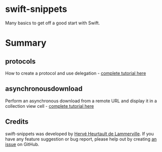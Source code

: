 # swift-snippets

Many basics to get off a good start with Swift.

# Summary

## protocols

How to create a protocol and use delegation - [complete tutorial here](http://nscurious.com/?p=44)

## asynchronousdownload

Perform an asynchronous download from a remote URL and display it in a collection view cell - [complete tutorial here](http://nscurious.com/?p=55)

## Credits

swift-snippets was developed by [Hervé Heurtault de Lammerville](http://www.hervedroit.com). If you have any feature suggestion or bug report, please help out by creating [an issue](https://github.com/fiftydegrees/swift-snippets/issues/new) on GitHub.